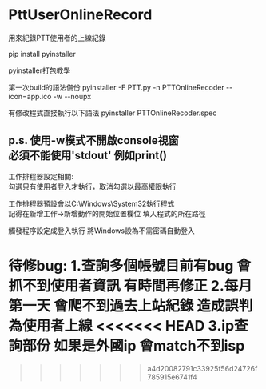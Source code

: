 # PttUserOnlineRecord
用來紀錄PTT使用者的上線紀錄


pip install pyinstaller

pyinstaller打包教學

第一次build的語法備份
pyinstaller -F PTT.py  -n PTTOnlineRecoder --icon=app.ico -w --noupx 

有修改程式直接執行以下語法
pyinstaller PTTOnlineRecoder.spec



p.s. 使用-w模式不開啟console視窗  
必須不能使用'stdout' 例如print()
----------------------------------------------------  
工作排程器設定相關:  
勾選只有使用者登入才執行，取消勾選以最高權限執行

工作排程器預設會以C:\Windows\System32執行程式  
記得在新增工作->新增動作的開始位置欄位 填入程式的所在路徑

觸發程序設定成登入執行
將Windows設為不需密碼自動登入

待修bug:
1.查詢多個帳號目前有bug 會抓不到使用者資訊 有時間再修正
2.每月第一天 會爬不到過去上站紀錄 造成誤判為使用者上線
<<<<<<< HEAD
3.ip查詢部份 如果是外國ip 會match不到isp
=======
>>>>>>> a4d20082791c33925f56d24726f785915e6741f4
